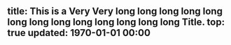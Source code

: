 title: This is a Very Very long long long long long long long long long long long long long Title.
top: true
updated: 1970-01-01 00:00
---
